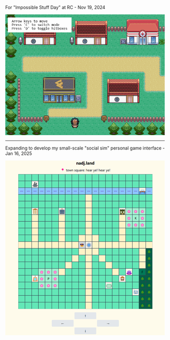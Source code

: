 For "Impossible Stuff Day" at RC - Nov 19, 2024

![](./tutorial/tutorial_lenora.gif)

---

Expanding to develop my small-scale "social sim" personal game interface - Jan 16, 2025

![](./nadj-land/simpletownmap.png)
